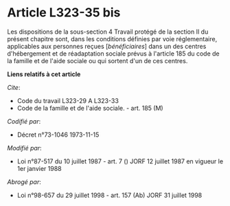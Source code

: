 # Article L323-35 bis

Les dispositions de la sous-section 4 Travail protégé de la section II du présent chapitre sont, dans les conditions définies
par voie réglementaire, applicables aux personnes reçues [*bénéficiaires*] dans un des centres d'hébergement et de
réadaptation sociale prévus à l'article 185 du code de la famille et de l'aide sociale ou qui sortent d'un de ces centres.

**Liens relatifs à cet article**

_Cite_:

  - Code du travail L323-29 A L323-33
  - Code de la famille et de l'aide sociale. - art. 185 (M)

_Codifié par_:

  - Décret n°73-1046 1973-11-15

_Modifié par_:

  - Loi n°87-517 du 10 juillet 1987 - art. 7 () JORF 12 juillet 1987 en vigueur le 1er janvier 1988

_Abrogé par_:

  - Loi n°98-657 du 29 juillet 1998 - art. 157 (Ab) JORF 31 juillet 1998
